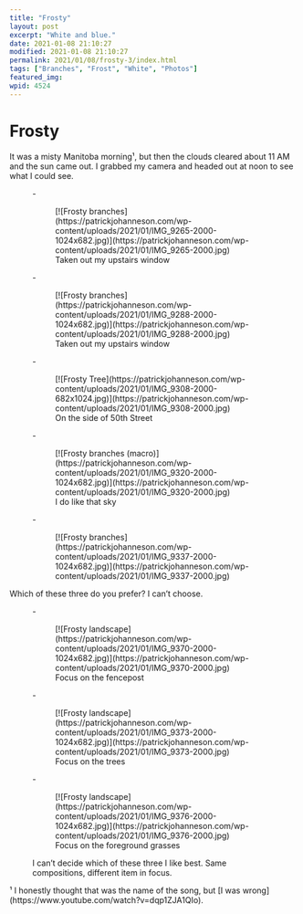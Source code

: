 ```yaml
---
title: "Frosty"
layout: post
excerpt: "White and blue."
date: 2021-01-08 21:10:27
modified: 2021-01-08 21:10:27
permalink: 2021/01/08/frosty-3/index.html
tags: ["Branches", "Frost", "White", "Photos"]
featured_img: 
wpid: 4524
---
```


# Frosty

It was a misty Manitoba morning¹, but then the clouds cleared about 11 AM and the sun came out. I grabbed my camera and headed out at noon to see what I could see.

<figure class="is-layout-flex wp-block-gallery-116 wp-block-gallery columns-3 is-cropped">- <figure>[![Frosty branches](https://patrickjohanneson.com/wp-content/uploads/2021/01/IMG_9265-2000-1024x682.jpg)](https://patrickjohanneson.com/wp-content/uploads/2021/01/IMG_9265-2000.jpg)<figcaption class="blocks-gallery-item__caption">Taken out my upstairs window</figcaption></figure>
- <figure>[![Frosty branches](https://patrickjohanneson.com/wp-content/uploads/2021/01/IMG_9288-2000-1024x682.jpg)](https://patrickjohanneson.com/wp-content/uploads/2021/01/IMG_9288-2000.jpg)<figcaption class="blocks-gallery-item__caption">Taken out my upstairs window</figcaption></figure>
- <figure>[![Frosty Tree](https://patrickjohanneson.com/wp-content/uploads/2021/01/IMG_9308-2000-682x1024.jpg)](https://patrickjohanneson.com/wp-content/uploads/2021/01/IMG_9308-2000.jpg)<figcaption class="blocks-gallery-item__caption">On the side of 50th Street</figcaption></figure>
- <figure>[![Frosty branches (macro)](https://patrickjohanneson.com/wp-content/uploads/2021/01/IMG_9320-2000-1024x682.jpg)](https://patrickjohanneson.com/wp-content/uploads/2021/01/IMG_9320-2000.jpg)<figcaption class="blocks-gallery-item__caption">I do like that sky</figcaption></figure>
- <figure>[![Frosty branches](https://patrickjohanneson.com/wp-content/uploads/2021/01/IMG_9337-2000-1024x682.jpg)](https://patrickjohanneson.com/wp-content/uploads/2021/01/IMG_9337-2000.jpg)</figure>

</figure>Which of these three do you prefer? I can’t choose.

<figure class="is-layout-flex wp-block-gallery-118 wp-block-gallery columns-3 is-cropped">- <figure>[![Frosty landscape](https://patrickjohanneson.com/wp-content/uploads/2021/01/IMG_9370-2000-1024x682.jpg)](https://patrickjohanneson.com/wp-content/uploads/2021/01/IMG_9370-2000.jpg)<figcaption class="blocks-gallery-item__caption">Focus on the fencepost</figcaption></figure>
- <figure>[![Frosty landscape](https://patrickjohanneson.com/wp-content/uploads/2021/01/IMG_9373-2000-1024x682.jpg)](https://patrickjohanneson.com/wp-content/uploads/2021/01/IMG_9373-2000.jpg)<figcaption class="blocks-gallery-item__caption">Focus on the trees</figcaption></figure>
- <figure>[![Frosty landscape](https://patrickjohanneson.com/wp-content/uploads/2021/01/IMG_9376-2000-1024x682.jpg)](https://patrickjohanneson.com/wp-content/uploads/2021/01/IMG_9376-2000.jpg)<figcaption class="blocks-gallery-item__caption">Focus on the foreground grasses</figcaption></figure>

<figcaption class="blocks-gallery-caption">I can’t decide which of these three I like best. Same compositions, different item in focus.</figcaption></figure>¹ I honestly thought that was the name of the song, but [I was wrong](https://www.youtube.com/watch?v=dqp1ZJA1QIo).